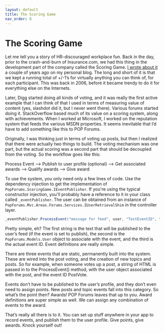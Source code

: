 ```yaml
---
layout: default
title: The Scoring Game
nav_order: 8
---
```

# The Scoring Game

Let me tell you a story of HR-discouraged workplace fun. Back in the day, prior to the crash-and-burn of Insurance.com, we had this thing in the development part of the company called the Scoring Game. [I wrote about it](https://jeffputz.com/blog/the-scoring-game) a couple of years ago on my personal blog. The long and short of it is that we kept a running total of +/-1’s for virtually anything you can think of, for each participant. This was back in 2006, before it became trendy to do it for everything else on the Internets.

Later, Digg started doing all kinds of voting, and it was really the first active example that I can think of that I used in terms of measuring value of content (yes, slashdot did it, but I never went there). Various forums started doing it. StackOverflow based much of its value on a scoring system, along with achievements. When I worked at Microsoft, I worked on the reputation system that feeds the various MSDN properties. It seems inevitable that I’d have to add something like this to POP Forums.

Originally, I was thinking just in terms of voting up posts, but then I realized that there were actually two things to build. The voting mechanism was one part, but the actual scoring was a second part that should be decoupled from the voting. So the workflow goes like this:

Process Event –> Publish to user profile (optional) –> Get associated awards –> Qualify awards –> Give award

To use the system, you only need only a few lines of code. Use the dependency injection to get the implementation of `PopForums.ScoringGame.IEventPublisher`. If you're using the typical constructor injection, you'll probably have a reference to it in your class called `_eventPublisher`. The user can be obtained from an instance of `PopForums.Mvc.Areas.Forums.Services.IUserRetrievalShim` in the controller layer.

```c#
_eventPublisher.ProcessEvent("message for feed", user, "TestEventID", false);
```

Pretty simple, eh? The first string is the text that will be published to the user’s feed (if the event is set to publish), the second is the `PopForums.Models.User` object to associate with the event, and the third is the actual event ID. Event definitions are really simple.

There are three events that are static, permanently built into the system. These are wired into the post voting, and the creation of new topics and posts. So for example, when someone votes up a post, a string of HTML is passed in to the ProcessEvent() method, with the user object associated with the post, and the event ID PostVote.

Events don’t have to be published to the user’s profile, and they don’t even need to assign points. New posts and topic events fall into this category. So what’s the point then? Awards! POP Forums leaves that up to you. Award definitions are super simple as well. We can assign any combination of events to the award.

That’s really all there is to it. You can set up stuff anywhere in your app to record events, and publish them to the user profile. Give points, give awards. Knock yourself out!